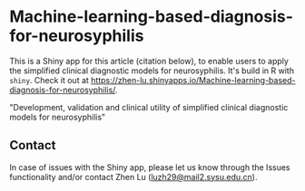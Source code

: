 # Machine-learning-based-diagnosis-for-neurosyphilis

This is a Shiny app for this article (citation below), to enable users to apply the simplified clinical diagnostic models for neurosyphilis. It's build in R with `shiny`. Check it out at https://zhen-lu.shinyapps.io/Machine-learning-based-diagnosis-for-neurosyphilis/.

"Development, validation and clinical utility of simplified clinical diagnostic models for neurosyphilis"


## Contact
In case of issues with the Shiny app, please let us know through the Issues functionality and/or contact Zhen Lu (luzh29@mail2.sysu.edu.cn).
